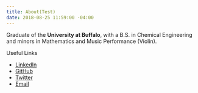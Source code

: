 ```yaml
---
title: About(Test)
date: 2018-08-25 11:59:00 -04:00
---
```


Graduate of the **University at Buffalo**, with a B.S. in Chemical Engineering and minors in Mathematics and Music Performance (Violin).

Useful Links
* [LinkedIn](http://www.linkedin.com/in/nathanhomka)
* [GitHub](http://www.github.com/nhomka)
* [Twitter](http://www.twitter.com/nathanharmonica)
* [Email](mailto:nathan.homka@gmail.com)